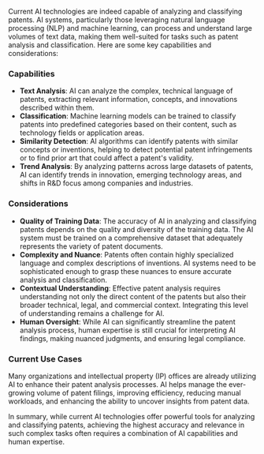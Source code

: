 Current AI technologies are indeed capable of analyzing and classifying patents. AI systems, particularly those leveraging natural language processing (NLP) and machine learning, can process and understand large volumes of text data, making them well-suited for tasks such as patent analysis and classification. Here are some key capabilities and considerations:

### Capabilities

- **Text Analysis**: AI can analyze the complex, technical language of patents, extracting relevant information, concepts, and innovations described within them.
- **Classification**: Machine learning models can be trained to classify patents into predefined categories based on their content, such as technology fields or application areas.
- **Similarity Detection**: AI algorithms can identify patents with similar concepts or inventions, helping to detect potential patent infringements or to find prior art that could affect a patent's validity.
- **Trend Analysis**: By analyzing patterns across large datasets of patents, AI can identify trends in innovation, emerging technology areas, and shifts in R&D focus among companies and industries.

### Considerations

- **Quality of Training Data**: The accuracy of AI in analyzing and classifying patents depends on the quality and diversity of the training data. The AI system must be trained on a comprehensive dataset that adequately represents the variety of patent documents.
- **Complexity and Nuance**: Patents often contain highly specialized language and complex descriptions of inventions. AI systems need to be sophisticated enough to grasp these nuances to ensure accurate analysis and classification.
- **Contextual Understanding**: Effective patent analysis requires understanding not only the direct content of the patents but also their broader technical, legal, and commercial context. Integrating this level of understanding remains a challenge for AI.
- **Human Oversight**: While AI can significantly streamline the patent analysis process, human expertise is still crucial for interpreting AI findings, making nuanced judgments, and ensuring legal compliance.

### Current Use Cases

Many organizations and intellectual property (IP) offices are already utilizing AI to enhance their patent analysis processes. AI helps manage the ever-growing volume of patent filings, improving efficiency, reducing manual workloads, and enhancing the ability to uncover insights from patent data.

In summary, while current AI technologies offer powerful tools for analyzing and classifying patents, achieving the highest accuracy and relevance in such complex tasks often requires a combination of AI capabilities and human expertise.

